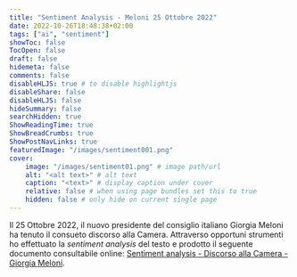 ```yaml
---
title: "Sentiment Analysis - Meloni 25 Ottobre 2022"
date: 2022-10-26T18:48:38+02:00
tags: ["ai", "sentiment"]
showToc: false
TocOpen: false
draft: false
hidemeta: false
comments: false
disableHLJS: true # to disable highlightjs
disableShare: false
disableHLJS: false
hideSummary: false
searchHidden: true
ShowReadingTime: true
ShowBreadCrumbs: true
ShowPostNavLinks: true
featuredImage: "/images/sentiment001.png"
cover:
    image: "/images/sentiment01.png" # image path/url
    alt: "<alt text>" # alt text
    caption: "<text>" # display caption under cover
    relative: false # when using page bundles set this to true
    hidden: false # only hide on current single page
---
```

Il 25 Ottobre 2022, il nuovo presidente del consiglio italiano Giorgia Meloni ha tenuto il consueto discorso alla Camera. Attraverso opportuni strumenti ho effettuato la *sentiment analysis* del testo e prodotto il seguente documento consultabile online: [Sentiment analysis - Discorso alla Camera - Giorgia Meloni](/blog/misc/sentiment-analysis-meloni-20221025.html).

